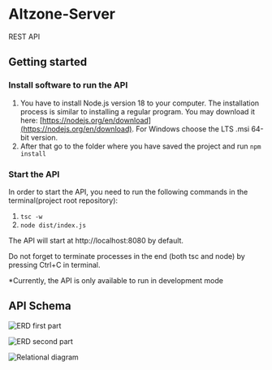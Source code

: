 # Altzone-Server
REST API

## Getting started

### Install software to run the API
1. You have to install Node.js version 18 to your computer. The installation process is similar to installing a regular program. 
You may download it here: [https://nodejs.org/en/download](https://nodejs.org/en/download). For Windows choose the LTS .msi 64-bit version.
2. After that go to the folder where you have saved the project and run ```npm install```

### Start the API
In order to start the API, you need to run the following commands in the terminal(project root repository):
1. ```tsc -w```
2. ```node dist/index.js```

The API will start at http://localhost:8080 by default.

Do not forget to terminate processes in the end (both tsc and node) by pressing Ctrl+C in terminal.

*Currently, the API is only available to run in development mode

## API Schema

![ERD first part](https://github.com/Alt-Org/Altzone-Server/doc/img/ERD1.png)

![ERD second part](https://github.com/Alt-Org/Altzone-Server/doc/img/ERD2.png)

![Relational diagram](https://github.com/Alt-Org/Altzone-Server/doc/img/Relational.png)